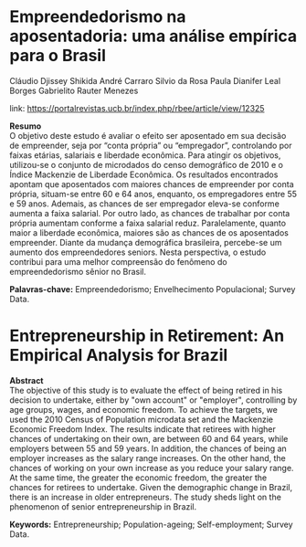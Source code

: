 # Empreendedorismo na aposentadoria: uma análise empírica para o Brasil

Cláudio Djissey Shikida
André Carraro
Silvio da Rosa Paula
Dianifer Leal Borges
Gabrielito Rauter Menezes                                

link: https://portalrevistas.ucb.br/index.php/rbee/article/view/12325


**Resumo**                
O objetivo deste estudo é avaliar o efeito ser aposentado em
sua decisão de empreender, seja por “conta própria” ou “empregador”,
controlando por faixas etárias, salariais e liberdade econômica. Para atingir
os objetivos, utilizou-se o conjunto de microdados do censo demográfico
de 2010 e o Índice Mackenzie de Liberdade Econômica. Os resultados
encontrados apontam que aposentados com maiores chances de empreender
por conta própria, situam-se entre 60 e 64 anos, enquanto, os empregadores
entre 55 e 59 anos. Ademais, as chances de ser empregador eleva-se conforme
aumenta a faixa salarial. Por outro lado, as chances de trabalhar por conta
própria aumentam conforme a faixa salarial reduz. Paralelamente, quanto
maior a liberdade econômica, maiores são as chances de os aposentados
empreender. Diante da mudança demográfica brasileira, percebe-se um
aumento dos empreendedores seniors. Nesta perspectiva, o estudo contribui
para uma melhor compreensão do fenômeno do empreendedorismo sênior
no Brasil.

**Palavras-chave:** Empreendedorismo; Envelhecimento Populacional; Survey Data.


# Entrepreneurship in Retirement: An Empirical Analysis for Brazil 
**Abstract**            
The objective of this study is to evaluate the effect of being retired in
his decision to undertake, either by "own account" or "employer", controlling
by age groups, wages, and economic freedom. To achieve the targets, we used
the 2010 Census of Population microdata set and the Mackenzie Economic
Freedom Index. The results indicate that retirees with higher chances of
undertaking on their own, are between 60 and 64 years, while employers
between 55 and 59 years. In addition, the chances of being an employer
increases as the salary range increases. On the other hand, the chances of
working on your own increase as you reduce your salary range. At the same
time, the greater the economic freedom, the greater the chances for retirees
to undertake. Given the demographic change in Brazil, there is an increase
in older entrepreneurs. The study sheds light on the phenomenon of senior
entrepreneurship in Brazil.

**Keywords:** Entrepreneurship; Population-ageing; Self-employment; Survey Data.
 
